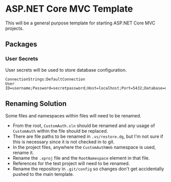 # ASP.NET Core MVC Template

This will be a general purpose template for starting ASP.NET Core MVC projects.

## Packages

### User Secrets

User secrets will be used to store database configuration.

    ConnectionStrings:DefaultConnection
    User ID=username;Password=secretpassword;Host=localhost;Port=5432;Database=dbname;Pooling=true;

## Renaming Solution

Some files and namespaces within files will need to be renamed.

* From the root, `CustomAuth.sln` should be renamed and any usage of `CustomAuth` within the file should be replaced.
* There are file paths to be renamed in `.vs/restore.dg`, but I'm not sure if this is necessary since it is not checked in to git.
* In the project files, anywhere the `CustomAuthWeb` namespace is used, rename it.
* Rename the `.xproj` file and the `RootNamespace` element in that file.
* References for the test project will need to be renamed.
* Rename the repository in `.git/config` so changes don't get accidentally pushed to the main template.
